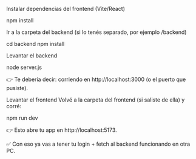 Instalar dependencias del frontend (Vite/React)

npm install


Ir a la carpeta del backend (si lo tenés separado, por ejemplo /backend)

cd backend
npm install


Levantar el backend

node server.js


👉 Te debería decir:
corriendo en http://localhost:3000 (o el puerto que pusiste).

Levantar el frontend
Volvé a la carpeta del frontend (si saliste de ella) y corré:

npm run dev


👉 Esto abre tu app en http://localhost:5173.

✅ Con eso ya vas a tener tu login + fetch al backend funcionando en otra PC.

